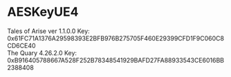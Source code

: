 # AESKeyUE4
Tales of Arise ver 1.1.0.0 Key: 0x61FC71A1376A29598393E2BFB976B275705F460E29399CFD1F9C060C8CD6CE40<br/>
The Quary 4.26.2.0         Key: 0xB916405788667A528F252B78348541929BAFD27FA88933543CE6016BB2388408
